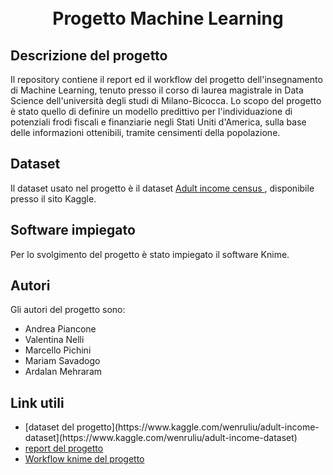﻿<h1 align="center">
  <br>
 Progetto Machine Learning
  <br>
</h1>

## Descrizione del progetto

Il repository contiene il report ed il workflow del progetto dell'insegnamento di Machine Learning, tenuto presso il corso di laurea magistrale in Data Science dell'università degli studi di Milano-Bicocca.
Lo scopo del progetto è stato quello di definire un modello predittivo per l'individuazione di potenziali frodi fiscali e finanziarie negli Stati Uniti d'America, sulla base delle informazioni ottenibili, tramite censimenti della popolazione. 

## Dataset
Il dataset usato nel progetto è il dataset <a href="[https://www.kaggle.com/wenruliu/adult-income-dataset](https://www.kaggle.com/wenruliu/adult-income-dataset)"> Adult income census </a>, disponibile presso il sito Kaggle.

## Software impiegato
Per lo svolgimento del progetto è stato impiegato il software Knime.

## Autori
Gli autori del progetto sono:
<ul>
  <li>Andrea Piancone</li>
  <li>Valentina Nelli</li>
  <li>Marcello Pichini</li>
  <li>Mariam Savadogo</li>
  <li>Ardalan Mehraram</li>
</ul>

## Link utili
<ul>
<li> [dataset del progetto](https://www.kaggle.com/wenruliu/adult-income-dataset](https://www.kaggle.com/wenruliu/adult-income-dataset)
<li> <a href="[https://github.com/AndreaPiancone/Progetto_machine_learning/blob/master/Report%20team%2026.pdf](https://github.com/AndreaPiancone/Progetto_machine_learning/blob/master/Report%20team%2026.pdf)"> report del progetto</a>
<li> <a href="[https://github.com/AndreaPiancone/Progetto_machine_learning/blob/master/Team26_Workflow.knwf](https://github.com/AndreaPiancone/Progetto_machine_learning/blob/master/Team26_Workflow.knwf)">Workflow knime del progetto
</ul>


